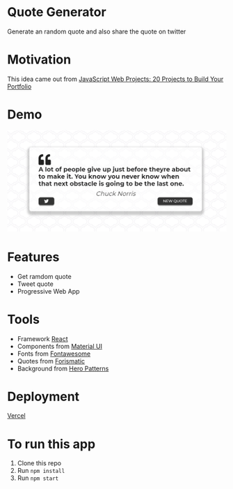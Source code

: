 # Quote Generator

Generate an random quote and also share the quote on twitter

# Motivation

This idea came out from [JavaScript Web Projects: 20 Projects to Build Your Portfolio](https://academy.zerotomastery.io/p/javascript-projects)

# Demo

<img src="./assets/ExamplePage.png" alt='An quote from Chuck Norris' />

# Features

* Get ramdom quote
* Tweet quote
* Progressive Web App

# Tools

* Framework [React](https://en.reactjs.org/) 
* Components from [Material UI](https://material-ui.com/)
* Fonts from [Fontawesome](https://fontawesome.com/)
* Quotes from [Forismatic](https://forismatic.com/en/)
* Background from [Hero Patterns](https://www.heropatterns.com/)

# Deployment

[Vercel](https://quote-generator.oscaramos.vercel.app/) 


# To run this app
1. Clone this repo
2. Run ```npm install```
3. Run ```npm start```

